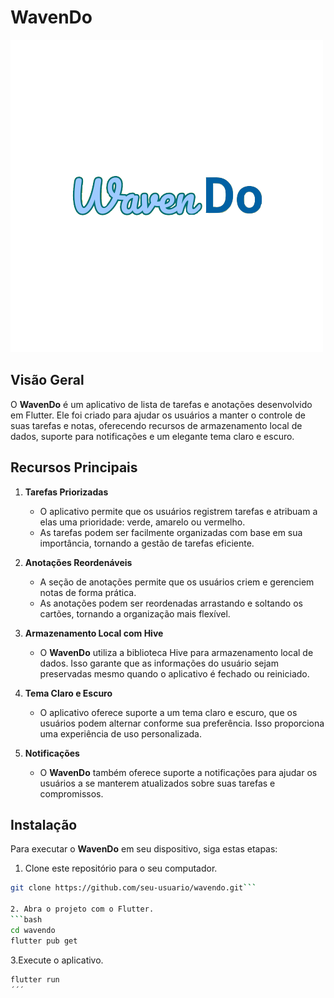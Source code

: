 # WavenDo

![Logo do WavenDo](assets/waven_do.png)

## Visão Geral

O **WavenDo** é um aplicativo de lista de tarefas e anotações desenvolvido em Flutter. Ele foi criado para ajudar os usuários a manter o controle de suas tarefas e notas, oferecendo recursos de armazenamento local de dados, suporte para notificações e um elegante tema claro e escuro.

## Recursos Principais

1. **Tarefas Priorizadas**
   - O aplicativo permite que os usuários registrem tarefas e atribuam a elas uma prioridade: verde, amarelo ou vermelho.
   - As tarefas podem ser facilmente organizadas com base em sua importância, tornando a gestão de tarefas eficiente.

2. **Anotações Reordenáveis**
   - A seção de anotações permite que os usuários criem e gerenciem notas de forma prática.
   - As anotações podem ser reordenadas arrastando e soltando os cartões, tornando a organização mais flexível.

3. **Armazenamento Local com Hive**
   - O **WavenDo** utiliza a biblioteca Hive para armazenamento local de dados. Isso garante que as informações do usuário sejam preservadas mesmo quando o aplicativo é fechado ou reiniciado.

4. **Tema Claro e Escuro**
   - O aplicativo oferece suporte a um tema claro e escuro, que os usuários podem alternar conforme sua preferência. Isso proporciona uma experiência de uso personalizada.

5. **Notificações**
   - O **WavenDo** também oferece suporte a notificações para ajudar os usuários a se manterem atualizados sobre suas tarefas e compromissos.

## Instalação

Para executar o **WavenDo** em seu dispositivo, siga estas etapas:

1. Clone este repositório para o seu computador.

```bash
git clone https://github.com/seu-usuario/wavendo.git```

2. Abra o projeto com o Flutter.
```bash
cd wavendo
flutter pub get
```

3.Execute o aplicativo.
```bash
flutter run
´´´





